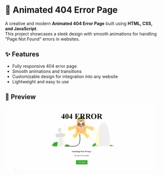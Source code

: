 # 🚧 Animated 404 Error Page

A creative and modern **Animated 404 Error Page** built using **HTML, CSS, and JavaScript**.  
This project showcases a sleek design with smooth animations for handling "Page Not Found" errors in websites.

## ✨ Features

- Fully responsive 404 error page
- Smooth animations and transitions
- Customizable design for integration into any website
- Lightweight and easy to use

## 📸 Preview

![preview img](/preview.gif)
